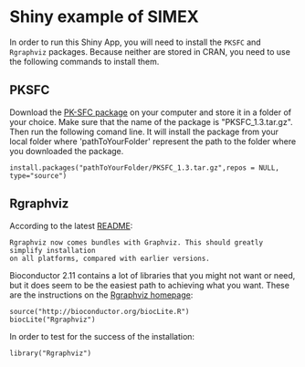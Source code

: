 # Shiny example of SIMEX 

In order to run this Shiny App, you will need to install the `PKSFC` and `Rgraphviz` packages. Because neither are stored in CRAN, you need to use the following commands to install them.

## PKSFC

Download the [PK-SFC package](data/PKSFC_1.3.tar.gz) on your computer and store it in a folder of your choice. Make sure that the name of the package is "PKSFC_1.3.tar.gz". Then run the following comand line. It will install the package from your local folder where 'pathToYourFolder' represent the path to the folder where you downloaded the package.

```{r, eval=F}
install.packages("pathToYourFolder/PKSFC_1.3.tar.gz",repos = NULL, type="source")
```

## Rgraphviz

According to the latest [README](http://www.bioconductor.org/packages/2.11/bioc/readmes/Rgraphviz/README):

```{r,eval=FALSE}
Rgraphviz now comes bundles with Graphviz. This should greatly simplify installation 
on all platforms, compared with earlier versions.
```

Bioconductor 2.11 contains a lot of libraries that you might not want or need, but it does seem to be the easiest path to achieving what you want. These are the instructions on the [Rgraphviz homepage](http://www.bioconductor.org/packages/2.11/bioc/html/Rgraphviz.html):

```{r,eval=F}
source("http://bioconductor.org/biocLite.R")
biocLite("Rgraphviz")
```

In order to test for the success of the installation:
```{r}
library("Rgraphviz")
```